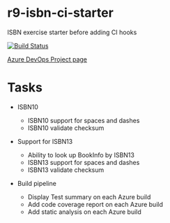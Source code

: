 # r9-isbn-ci-starter
ISBN exercise starter before adding CI hooks

[![Build Status](https://dev.azure.com/paul0287/CSD-CI-exercise-java/_apis/build/status/paul-r9.CSD-CI-exercise-java?branchName=trunk)](https://dev.azure.com/paul0287/CSD-CI-exercise-java/_build/latest?definitionId=5&branchName=trunk)

[Azure DevOps Project page](https://dev.azure.com/paul0287/CSD-CI-exercise-java)

# Tasks
- ISBN10
  - ISBN10 support for spaces and dashes
  - ISBN10 validate checksum

- Support for ISBN13
  - Ability to look up BookInfo by ISBN13
  - ISBN13 support for spaces and dashes
  - ISBN13 validate checksum

- Build pipeline
  - Display Test summary on each Azure build
  - Add code coverage report on each Azure build
  - Add static analysis on each Azure build